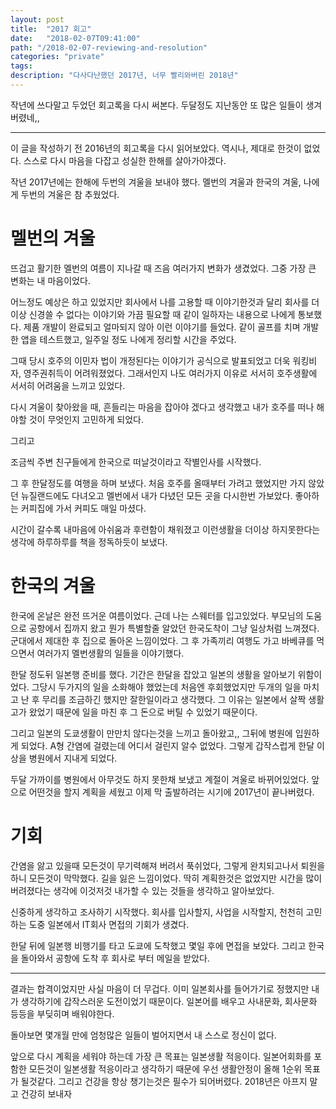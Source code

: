 ```yaml
---
layout: post
title:  "2017 회고"
date:   "2018-02-07T09:41:00"
path: "/2018-02-07-reviewing-and-resolution"
categories: "private"
tags:  
description: "다사다난했던 2017년, 너무 빨리와버린 2018년"
---
```


작년에 쓰다말고 두었던 회고록을 다시 써본다. 두달정도 지난동안 또 많은 일들이 생겨버렸네,, 

---

이 글을 작성하기 전 2016년의 회고록을 다시 읽어보았다. 역시나, 제대로 한것이 없었다. 스스로 다시 마음을 다잡고 성실한 한해를 살아가야겠다.

작년 2017년에는 한해에 두번의 겨울을 보내야 했다. 
멜번의 겨울과 한국의 겨울, 
나에게 두번의 겨울은 참 추웠었다. 

# 멜번의 겨울
  뜨겁고 활기한 멜번의 여름이 지나갈 때 즈음 여러가지 변화가 생겼었다. 그중 가장 큰 변화는 내 마음이었다.
  
  어느정도 예상은 하고 있었지만 회사에서 나를 고용할 때 이야기한것과 달리 회사를 더이상 신경쓸 수 없다는 이야기와 가끔 필요할 때 같이 일하자는 내용으로 나에게 통보했다. 
  제품 개발이 완료되고 얼마되지 않아 이런 이야기를 들었다. 같이 골프를 치며 개발한 앱을 테스트했고, 일주일 정도 나에게 정리할 시간을 주었다.
  
  그때 당시 호주의 이민자 법이 개정된다는 이야기가 공식으로 발표되었고 더욱 워킹비자, 영주권취득이 어려워졌었다. 그래서인지 나도 여러가지 이유로 서서히 호주생활에 서서히 어려움을 느끼고 있었다.
  
  다시 겨울이 찾아왔을 때, 흔들리는 마음을 잡아야 겠다고 생각했고 내가 호주를 떠나 해야할 것이 무엇인지 고민하게 되었다. 
  
  그리고

  조금씩 주변 친구들에게 한국으로 떠날것이라고 작별인사를 시작했다.
  
  그 후 한달정도를 여행을 하며 보냈다. 처음 호주를 올때부터 가려고 했었지만 가지 않았던 뉴질랜드에도 다녀오고 
  멜번에서 내가 다녔던 모든 곳을 다시한번 가보았다. 좋아하는 커피집에 가서 커피도 매일 마셨다. 

  시간이 갈수록 내마음에 아쉬움과 후련함이 채워졌고 이런생활을 더이상 하지못한다는 생각에 하루하루를 책을 정독하듯이 보냈다.
  
# 한국의 겨울
  한국에 온날은 완전 뜨거운 여름이었다. 근데 나는 스웨터를 입고있었다. 부모님의 도움으로 공항에서 집까지 왔고 뭔가 특별할줄 알았던 한국도착이 그냥 일상처럼 느껴졌다. 군대에서 제대한 후 집으로 돌아온 느낌이었다. 그 후 가족끼리 여행도 가고 바베큐를 먹으면서 여러가지 멜번생활의 일들을 이야기했다.

  한달 정도뒤 일본행 준비를 했다. 기간은 한달을 잡았고 일본의 생활을 알아보기 위함이었다. 그당시 두가지의 일을 소화해야 했었는데 처음엔 후회했었지만 두개의 일을 마치고 난 후 무리를 조금하긴 했지만 잘한일이라고 생각했다. 그 이유는 일본에서 살짝 생활고가 왔었기 때문에 일을 마친 후 그 돈으로 버틸 수 있었기 때문이다. 
  
  그리고 일본의 도쿄생활이 만만치 않다는것을 느끼고 돌아왔고,,
  그뒤에 병원에 입원하게 되었다. A형 간염에 걸렸는데 어디서 걸린지 알수 없었다. 그렇게 갑작스럽게 한달 이상을 병원에서 지내게 되었다.
  
  두달 가까이를 병원에서 아무것도 하지 못한채 보냈고 계절이 겨울로 바뀌어있었다. 앞으로 어떤것을 할지 계획을 세웠고 이제 막 출발하려는 시기에 2017년이 끝나버렸다.


# 기회
  간염을 앓고 있을때 모든것이 무기력해져 버려서 푹쉬었다, 그렇게 완치되고나서 퇴원을 하니 모든것이 막막했다. 길을 잃은 느낌이었다. 딱히 계획한것은 없었지만 시간을 많이 버려졌다는 생각에 이것저것 내가할 수 있는 것들을 생각하고 알아보았다. 
  
  신중하게 생각하고 조사하기 시작했다. 회사를 입사할지, 사업을 시작할지, 천천히 고민하는 도중 일본에서 IT회사 면접의 기회가 생겼다. 
  
  한달 뒤에 일본행 비행기를 타고 도쿄에 도착했고 몇일 후에 면접을 보았다. 그리고 한국을 돌아와서 공항에 도착 후 회사로 부터 메일을 받았다.

---

결과는 합격이었지만 사실 마음이 더 무겁다. 이미 일본회사를 들어가기로 정했지만 내가 생각하기에 갑작스러운 도전이었기 때문이다. 일본어를 배우고 사내문화, 회사문화 등등을 부딪히며 배워야한다. 

돌아보면 몇개월 만에 엄청많은 일들이 벌어지면서 내 스스로 정신이 없다. 

앞으로 다시 계획을 세워야 하는데 가장 큰 목표는 일본생활 적응이다. 일본어회화를 포함한 모든것이 일본생활 적응이라고 생각하기 때문에 우선 생활안정이 올해 1순위 목표가 될것같다. 그리고 건강을 항상 챙기는것은 필수가 되어버렸다. 2018년은 아프지 말고 건강히 보내자
